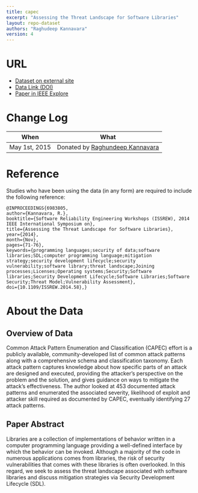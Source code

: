 ```yaml
---
title: capec
excerpt: "Assessing the Threat Landscape for Software Libraries"
layout: repo-dataset
authors: "Raghudeep Kannavara"
version: 4
---
```


# URL

* [Dataset on external site](http://capec.mitre.org/data/index.html#downloads)
* [Data Link (DOI)](https://doi.org/10.5281/zenodo.579737)
* [Paper in IEEE Explore](http://ieeexplore.ieee.org/stamp/stamp.jsp?arnumber=6983805)

# Change Log

When | What
---- | ----
May 1st, 2015 | Donated by [Raghundeep Kannavara](/repo/people/data-donors/promise4.html)

# Reference

Studies who have been using the data (in any form) are required to include the following reference:

```
@INPROCEEDINGS{6983805,
author={Kannavara, R.},
booktitle={Software Reliability Engineering Workshops (ISSREW), 2014 IEEE International Symposium on},
title={Assessing the Threat Landscape for Software Libraries},
year={2014},
month={Nov},
pages={71-76},
keywords={programming languages;security of data;software libraries;SDL;computer programming language;mitigation strategy;security development lifecycle;security vulnerability;software library;threat landscape;Joining processes;Licenses;Operating systems;Security;Software libraries;Security Development Lifecycle;Software Libraries;Software Security;Threat Model;Vulnerability Assessment},
doi={10.1109/ISSREW.2014.58},}
```

# About the Data

## Overview of Data

Common Attack Pattern Enumeration and Classification (CAPEC) effort is a publicly available, community-developed list of common attack patterns along with a comprehensive schema and classification taxonomy. Each attack pattern captures knowledge about how specific parts of an attack are designed and executed, providing the attacker’s perspective on the problem and the solution, and gives guidance on ways to mitigate the attack’s effectiveness.
The author looked at 453 documented attack patterns and enumerated the associated severity, likelihood of exploit and attacker skill required as documented by CAPEC, eventually identifying 27 attack patterns.

## Paper Abstract

Libraries are a collection of implementations of behavior written in a computer programming language providing a well-defined interface by which the behavior can be invoked. Although a majority of the code in numerous applications comes from libraries, the risk of security vulnerabilities that comes with these libraries is often overlooked. In this regard, we seek to assess the threat landscape associated with software libraries and discuss mitigation strategies via Security Development Lifecycle (SDL).
